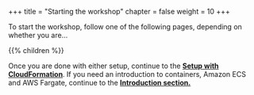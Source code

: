 +++
title = "Starting the workshop"
chapter = false
weight = 10
+++

To start the workshop, follow one of the following pages, depending on whether you are...

{{% children  %}}

Once you are done with either setup, continue to the [**Setup with CloudFormation**](/ecs-spot-capacity-providers/WorkshopSetup/launch_cloudformation.html). If you need an introduction to containers, Amazon ECS and AWS Fargate, continue to the [**Introduction section.**](/ecs-spot-capacity-providers/introduction.html)


